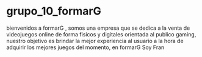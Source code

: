 # grupo_10_formarG

 bienvenidos a formarG , somos una empresa que se dedica a la venta de videojuegos online de forma fisicos y digitales orientada al publico gaming, nuestro objetivo es brindar la mejor experiencia al usuario a la hora de adquirir los mejores juegos del momento,
 en formarG 
 Soy Fran
